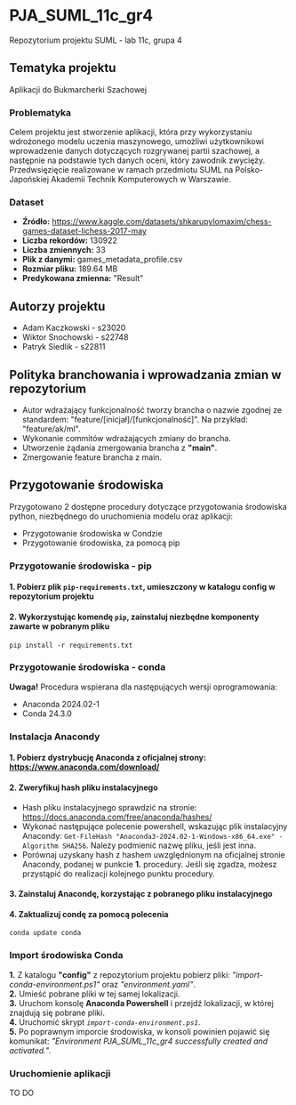 # PJA_SUML_11c_gr4

Repozytorium projektu SUML - lab 11c, grupa 4

## Tematyka projektu

Aplikacji do Bukmarcherki Szachowej

### Problematyka

Celem projektu jest stworzenie aplikacji, która przy wykorzystaniu wdrożonego modelu uczenia maszynowego, umożliwi użytkownikowi wprowadzenie danych dotyczących rozgrywanej partii szachowej, a następnie na podstawie tych danych oceni, który zawodnik zwycięży.
Przedwsięzięcie realizowane w ramach przedmiotu SUML na Polsko-Japońskiej Akademii Technik Komputerowych w Warszawie.

### Dataset

- **Źródło:** <https://www.kaggle.com/datasets/shkarupylomaxim/chess-games-dataset-lichess-2017-may>  
- **Liczba rekordów:** 130922  
- **Liczba zmiennych:** 33  
- **Plik z danymi:** games_metadata_profile.csv  
- **Rozmiar pliku:** 189.64 MB  
- **Predykowana zmienna:** "Result"  

## Autorzy projektu

- Adam Kaczkowski - s23020  
- Wiktor Snochowski - s22748  
- Patryk Siedlik - s22811  

## Polityka branchowania i wprowadzania zmian w repozytorium

- Autor wdrażający funkcjonalność tworzy brancha o nazwie zgodnej ze standardem: "feature/[inicjał]/[funkcjonalność]". Na przykład: "feature/ak/ml".  
- Wykonanie commitów wdrażających zmiany do brancha.  
- Utworzenie żądania zmergowania brancha z **"main"**.  
- Zmergowanie feature brancha z main.

## Przygotowanie środowiska

Przygotowano 2 dostępne procedury dotyczące przygotowania środowiska python, niezbędnego do uruchomienia modelu oraz aplikacji:

- Przygotowanie środowiska w Condzie  
- Przygotowanie środowiska, za pomocą pip  

### Przygotowanie środowiska - pip

#### 1. Pobierz plik `pip-requirements.txt`, umieszczony w katalogu config w repozytorium projektu

#### 2. Wykorzystując komendę `pip`, zainstaluj niezbędne komponenty zawarte w pobranym pliku

`pip install -r requirements.txt`

### Przygotowanie środowiska - conda

**Uwaga!**
Procedura wspierana dla następujących wersji oprogramowania:  

- Anaconda 2024.02-1  
- Conda 24.3.0  

### Instalacja Anacondy

#### 1. Pobierz dystrybucję Anaconda z oficjalnej strony: <https://www.anaconda.com/download/>

#### 2. Zweryfikuj hash pliku instalacyjnego

- Hash pliku instalacyjnego sprawdzić na stronie: <https://docs.anaconda.com/free/anaconda/hashes/>  
- Wykonać następujące polecenie powershell, wskazując plik instalacyjny Anacondy: `Get-FileHash "Anaconda3-2024.02-1-Windows-x86_64.exe" -Algorithm SHA256`. Należy podmienić nazwę pliku, jeśli jest inna.  
- Porównaj uzyskany hash z hashem uwzględnionym na oficjalnej stronie Anacondy, podanej w punkcie **1.** procedury. Jeśli się zgadza, możesz przystąpić do realizacji kolejnego punktu procedury.  

#### 3. Zainstaluj Anacondę, korzystając z pobranego pliku instalacyjnego

#### 4. Zaktualizuj condę za pomocą polecenia

`conda update conda`

### Import środowiska Conda

**1.** Z katalogu **"config"** z repozytorium projektu pobierz pliki: *"import-conda-environment.ps1"* oraz *"environment.yaml"*.  
**2.** Umieść pobrane pliki w tej samej lokalizacji.  
**3.** Uruchom konsolę **Anaconda Powershell** i przejdź lokalizacji, w której znajdują się pobrane pliki.  
**4.** Uruchomić skrypt *`import-conda-environment.ps1`*.  
**5.** Po poprawnym imporcie środowiska, w konsoli powinien pojawić się komunikat: *"Environment PJA_SUML_11c_gr4 successfully created and activated."*.

### Uruchomienie aplikacji

TO DO
